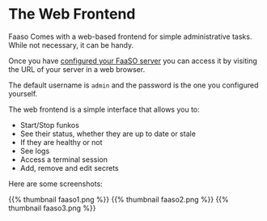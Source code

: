 # The Web Frontend

Faaso Comes with a web-based frontend for simple
administrative tasks. While not necessary, it can
be handy.

Once you have [configured your FaaSO server](server-setup.html) you can access it by visiting the URL of your server in a web browser.

The default username is `admin` and the password is the one you configured yourself.

The web frontend is a simple interface that allows you to:

* Start/Stop funkos
* See their status, whether they are up to date or stale
* If they are healthy or not
* See logs
* Access a terminal session
* Add, remove and edit secrets

Here are some screenshots:

{{% thumbnail faaso1.png %}}
{{% thumbnail faaso2.png %}}
{{% thumbnail faaso3.png %}}
